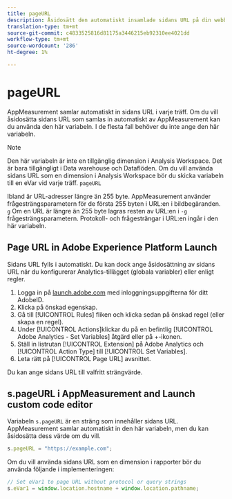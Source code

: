```yaml
---
title: pageURL
description: Åsidosätt den automatiskt insamlade sidans URL på din webbplats.
translation-type: tm+mt
source-git-commit: c4833525816d81175a3446215eb92310ee4021dd
workflow-type: tm+mt
source-wordcount: '286'
ht-degree: 1%

---
```



# pageURL

AppMeasurement samlar automatiskt in sidans URL i varje träff. Om du vill åsidosätta sidans URL som samlas in automatiskt av AppMeasurement kan du använda den här variabeln. I de flesta fall behöver du inte ange den här variabeln.

>[!NOTE]
>
>Den här variabeln är inte en tillgänglig dimension i Analysis Workspace. Det är bara tillgängligt i Data warehouse och Dataflöden. Om du vill använda sidans URL som en dimension i Analysis Workspace bör du skicka variabeln till en eVar vid varje träff. `pageURL`

Ibland är URL-adresser längre än 255 byte. AppMeasurement använder frågesträngsparametern för de första 255 byten i URL:en i bildbegäranden. `g` Om en URL är längre än 255 byte lagras resten av URL:en i `-g` frågesträngsparametern. Protokoll- och frågesträngar i URL:en ingår i den här variabeln.

## Page URL in Adobe Experience Platform Launch

Sidans URL fylls i automatiskt. Du kan dock ange åsidosättning av sidans URL när du konfigurerar Analytics-tillägget (globala variabler) eller enligt regler.

1. Logga in på [launch.adobe.com](https://launch.adobe.com) med inloggningsuppgifterna för ditt AdobeID.
2. Klicka på önskad egenskap.
3. Gå till [!UICONTROL Rules] fliken och klicka sedan på önskad regel (eller skapa en regel).
4. Under [!UICONTROL Actions]klickar du på en befintlig [!UICONTROL Adobe Analytics - Set Variables] åtgärd eller på +-ikonen.
5. Ställ in listrutan [!UICONTROL Extension] på Adobe Analytics och [!UICONTROL Action Type] till [!UICONTROL Set Variables].
6. Leta rätt på [!UICONTROL Page URL] avsnittet.

Du kan ange sidans URL till valfritt strängvärde.

## s.pageURL i AppMeasurement and Launch custom code editor

Variabeln `s.pageURL` är en sträng som innehåller sidans URL. AppMeasurement samlar automatiskt in den här variabeln, men du kan åsidosätta dess värde om du vill.

```js
s.pageURL = "https://example.com";
```

Om du vill använda sidans URL som en dimension i rapporter bör du använda följande i implementeringen:

```js
// Set eVar1 to page URL without protocol or query strings
s.eVar1 = window.location.hostname + window.location.pathname;
```
